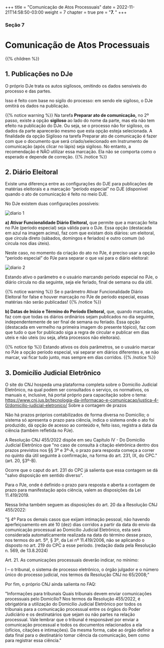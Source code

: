 +++
title = "Comunicação de Atos Processuais"
date = 2022-11-21T14:58:50-03:00
weight = 7
chapter = true
pre = "<b>7. </b>"
+++

### Seção 7

# Comunicação de Atos Processuais

{{% children  %}}

## 1. Publicações no DJe

O próprio DJe trata os autos sigilosos, omitindo os dados sensíveis do processo e das partes.

Isso é feito com base no sigilo do processo: em sendo ele sigiloso, o DJe omitirá os dados na publicação.

{{% notice warning %}}
Na tarefa **Preparar ato de comunicação,** no 2º passo, existe a opção **sigiloso** ao lado do nome da parte, mas ela não tem efeito na publicação do DJe. Ou seja, se o processo não for sigiloso, os dados da parte aparecerão mesmo que esta opção esteja selecionada. A finalidade da opção Sigiloso na tarefa Preparar ato de comunicação é fazer com que o documento que será criado/selecionado em Instrumento de comunicação (após clicar no lápis) seja sigiloso. No entanto, a recomendação é NÃO utilizar essa marcação. Ela não se comporta como o esperado e depende de correção.
{{% /notice %}}

## 2. Diário Eleitoral

Existe uma diferença entre as configurações do DJE para publicações de matérias eleitorais e a marcação “período especial” no DJE (disponível quando o ato de comunicação é feito no meio DJE.

No DJe existem duas configurações possíveis:

![diario 1](/imagens/diario_1.png)

**a) Ativar Funcionalidade Diário Eleitoral,** que permite que a marcação feita no PJe (período especial) seja válida para o DJe. Essa opção (destacada em azul na imagem acima), faz com que existam dois diários: um eleitoral, que circula direto (sábados, domingos e feriados) e outro comum (só circula nos dias úteis).

Neste caso, no momento da criação do ato no PJe, é preciso usar a opção “período especial” do PJe para separar o que vai para o diário eleitoral:

![diario 2](/imagens/diario_2.png)

Estando ativo o parâmetro e o usuário marcando período especial no PJe, o diário circula no dia seguinte, seja ele feriado, final de semana ou dia útil.

{{% notice warning %}}
Se o parâmetro Ativar Funcionalidade Diário Eleitoral for false e houver marcação no PJe de período especial, essas matérias não serão publicadas!
{{% /notice %}}

**b) Datas de Início e Término do Período Eleitoral,** que, quando marcadas, faz com que todas os diários ordinários sejam publicados no dia seguinte, independentemente de ser final de semana ou feriado. Essa opção (destacada em vermelho na primeira imagem do presente tópico), faz com que tudo o que for publicado siga a regra de circular e publicar em dias uteis e não uteis (ou seja, afeta processos não eleitorais).

{{% notice tip %}}
Estando ativos os dois parâmetros, se o usuário marcar no PJe a opção período especial, vai separar em diários diferentes e, se não marcar, vai ficar tudo junto, mas sempre em dias corridos.
{{% /notice %}}

## 3. Domicílio Judicial Eletrônico

O site do CNJ hospeda uma plataforma completa sobre o Domicílio Judicial Eletrônico, na qual podem ser consultados o serviço, os normativos, os manuais e, inclusive, há portal próprio para capacitação sobre o tema: https://www.cnj.jus.br/tecnologia-da-informacao-e-comunicacao/justica-4-0/domicilio-judicial-eletronico/
Sobre a contagem de prazos

Não há prazos próprios contabilizados de forma diversa no Domicílio; o sistema só apresenta o prazo para ciência, indica o sistema onde o ato foi produzido, dá opção de acesso ao conteúdo e, feito isso, registra a data da ciência (também refletida no PJe).

A Resolução CNJ 455/2022 dispõe em seu Capítulo IV - Do Domicílio Judicial Eletrônico que "no caso de consulta à citação eletrônica dentro dos prazos previstos nos §§ 3º e 3º-A, o prazo para resposta começa a correr no quinto dia útil seguinte à confirmação, na forma do art. 231, IX, do CPC." (art. 20, §3º-B).

Ocorre que o caput do art. 231 do CPC já salienta que essa contagem se dá "salvo disposição em sentido diverso".

Para o PJe, onde é definido o prazo para resposta e aberta a contagem de prazo para manifestação após ciência, valem as disposições da Lei 11.419/2019.

Nessa linha também seguem as disposições do art. 20 da a Resolução CNJ 455/2022:

"§ 4º Para os demais casos que exijam intimação pessoal, não havendo aperfeiçoamento em até 10 (dez) dias corridos a partir da data do envio da comunicação processual ao Domicílio Judicial Eletrônico, esta será considerada automaticamente realizada na data do término desse prazo, nos termos do art. 5º, § 3º, da Lei nº 11.419/2006, não se aplicando o disposto no art. 219 do CPC a esse período. (redação dada pela Resolução n. 569, de 13.8.2024)

Art. 21. As comunicações processuais deverão indicar, no mínimo:

I – o tribunal, o sistema de processo eletrônico, o órgão julgador e o número único do processo judicial, nos termos da Resolução CNJ no 65/2008;"

Por fim, o próprio CNJ ainda salienta no FAQ:

"Informações para tribunais Quais tribunais devem enviar comunicações processuais pelo Domicílio? Nos termos da Resolução 455/2022, é obrigatória a utilização do Domicílio Judicial Eletrônico por todos os tribunais para a comunicação processual entre os órgãos do Poder Judiciário e os destinatários que sejam ou não partes na relação processual.
Vale lembrar que o tribunal é responsável por enviar a comunicação processual e todos os documentos relacionados a ela (ofícios, citações e intimações). Da mesma forma, cabe ao órgão definir a data final para o destinatário tomar ciência da comunicação, bem como para registrar essa ciência."



